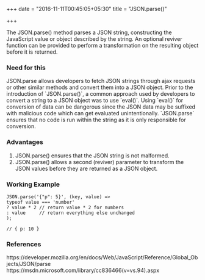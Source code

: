 +++
date = "2016-11-11T00:45:05+05:30"
title = "JSON.parse()"

+++

The JSON.parse() method parses a JSON string, constructing the JavaScript value or object described by the string. An optional reviver function can be provided to perform a transformation on the resulting object before it is returned.

<h3>Need for this</h3>
JSON.parse allows developers to fetch JSON strings through ajax requests or other similar methods and convert them into a JSON object. Prior to the introduction of `JSON.parse()`, a common approach used by developers to convert a string to a JSON object was to use `eval()`. Using `eval()` for conversion of data can be dangerous since the JSON data may be suffixed with malicious code which can get evaluated unintentionally. `JSON.parse` ensures that no code is run within the string as it is only responsible for conversion.

<h3>Advantages</h3>
<ol>
  <li>JSON.parse() ensures that the JSON string is not malformed.</li>
  <li>JSON.parse() allows a second (reviver) parameter to transform the JSON values before they are returned as a JSON object.</li>
</ol>

<h3>Working Example</h3>

    JSON.parse('{"p": 5}', (key, value) =>
    typeof value === 'number'
    ? value * 2 // return value * 2 for numbers
    : value     // return everything else unchanged
    );

    // { p: 10 }

<h3>References</h3>
https://developer.mozilla.org/en/docs/Web/JavaScript/Reference/Global_Objects/JSON/parse
<br>
https://msdn.microsoft.com/library/cc836466(v=vs.94).aspx